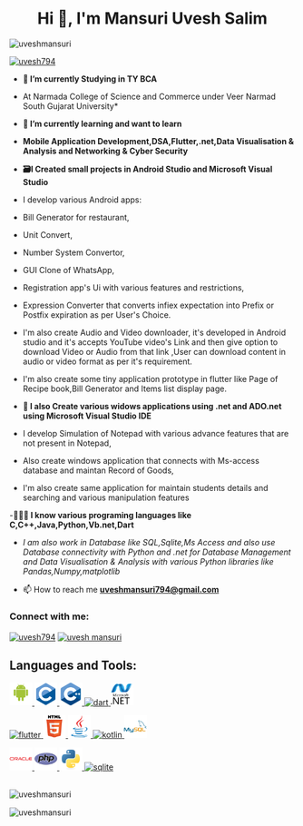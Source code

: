 <h1 align="center">Hi 👋, I'm Mansuri Uvesh Salim</h1>
<p align="left"> <img src="https://komarev.com/ghpvc/?username=uveshmansuri&label=Profile%20views&color=0e75b6&style=flat" alt="uveshmansuri" /> </p>

<p align="left"> <a href="https://twitter.com/uvesh794" target="blank"><img src="https://img.shields.io/twitter/follow/uvesh794?logo=twitter&style=for-the-badge" alt="uvesh794" /></a> </p>

- **🔭 I’m currently Studying in TY BCA**
- At Narmada College of Science and Commerce under Veer Narmad South Gujarat University*

- **🌱 I’m currently learning and want to learn**
- **Mobile Application Development,DSA,Flutter,.net,Data Visualisation & Analysis and Networking & Cyber Security**

- **🗃️I Created small projects in Android Studio and Microsoft Visual Studio**
- I develop various Android apps:
-  Bill Generator for restaurant,
-  Unit Convert,
-  Number System Convertor,
-  GUI Clone of WhatsApp,
-  Registration app's Ui with various features and restrictions,
-   Expression Converter that converts infiex expectation into Prefix or Postfix expiration as per User's Choice.
-    I'm also create Audio and Video downloader, it's developed in Android studio and it's accepts YouTube video's Link and then give option to download Video or Audio from that link ,User can download content in audio or video format as per it's requirement.
-    I'm also create some tiny application prototype in flutter like Page of Recipe book,Bill Generator and Items list display page.

- **📂 I also Create various widows applications using .net and ADO.net using Microsoft Visual Studio IDE**
- I develop Simulation of Notepad with various advance features that are not present in Notepad,
- Also create windows application that connects with Ms-access database and maintan Record of Goods,
- I'm also create same application for maintain students details and searching and various manipulation features

-**👨🏻‍💻 I know various programing languages like C,C++,Java,Python,Vb.net,Dart**
- *I am also work in Database like SQL,Sqlite,Ms Access and also use Database connectivity with Python and .net for Database Management and Data Visualisation & Analysis with various Python libraries like Pandas,Numpy,matplotlib*

- 📫 How to reach me **uveshmansuri794@gmail.com**

<h3 align="left">Connect with me:</h3>
<p align="left">
<a href="https://twitter.com/uvesh794" target="blank"><img align="center" src="https://raw.githubusercontent.com/rahuldkjain/github-profile-readme-generator/master/src/images/icons/Social/twitter.svg" alt="uvesh794" height="30" width="40" /></a>
<a href="https://linkedin.com/in/uvesh mansuri" target="blank"><img align="center" src="https://raw.githubusercontent.com/rahuldkjain/github-profile-readme-generator/master/src/images/icons/Social/linked-in-alt.svg" alt="uvesh mansuri" height="30" width="40" /></a>
</p>

<h2 align="left">Languages and Tools:</h2>
<p align="left"> <a href="https://developer.android.com" target="_blank" rel="noreferrer" alt="Android"> <img src="https://raw.githubusercontent.com/devicons/devicon/master/icons/android/android-original-wordmark.svg" alt="Android" width="40" height="40"/> </a>  <a href="https://www.cprogramming.com/" target="_blank" rel="noreferrer" alt="C"> <img src="https://raw.githubusercontent.com/devicons/devicon/master/icons/c/c-original.svg" alt="c" width="40" height="40"/> </a> <a href="https://www.w3schools.com/cpp/" target="_blank" rel="noreferrer"> <img src="https://raw.githubusercontent.com/devicons/devicon/master/icons/cplusplus/cplusplus-original.svg" alt="cplusplus" width="40" height="40"/> </a> <a href="https://dart.dev" target="_blank" rel="noreferrer"> <img src="https://www.vectorlogo.zone/logos/dartlang/dartlang-icon.svg" alt="dart" width="40" height="40"/> </a> <a href="https://dotnet.microsoft.com/" target="_blank" rel="noreferrer"> <img src="https://raw.githubusercontent.com/devicons/devicon/master/icons/dot-net/dot-net-original-wordmark.svg" alt="dotnet" width="40" height="40"/> </a> </p>

<p align="left">
 <a href="https://flutter.dev" target="_blank" rel="noreferrer"> <img src="https://www.vectorlogo.zone/logos/flutterio/flutterio-icon.svg" alt="flutter" width="40" height="40"/> </a> <a href="https://www.w3.org/html/" target="_blank" rel="noreferrer"> <img src="https://raw.githubusercontent.com/devicons/devicon/master/icons/html5/html5-original-wordmark.svg" alt="html5" width="40" height="40"/> </a> <a href="https://www.java.com" target="_blank" rel="noreferrer"> <img src="https://raw.githubusercontent.com/devicons/devicon/master/icons/java/java-original.svg" alt="java" width="40" height="40"/> </a> <a href="https://kotlinlang.org" target="_blank" rel="noreferrer"> <img src="https://www.vectorlogo.zone/logos/kotlinlang/kotlinlang-icon.svg" alt="kotlin" width="40" height="40"/> </a> <a href="https://www.mysql.com/" target="_blank" rel="noreferrer"> <img src="https://raw.githubusercontent.com/devicons/devicon/master/icons/mysql/mysql-original-wordmark.svg" alt="mysql" width="40" height="40"/> </a> </p>
 
<p align="left"> 
<a href="https://www.oracle.com/" target="_blank" rel="noreferrer"> <img src="https://raw.githubusercontent.com/devicons/devicon/master/icons/oracle/oracle-original.svg" alt="oracle" width="40" height="40"/> </a> <a href="https://www.php.net" target="_blank" rel="noreferrer"> <img src="https://raw.githubusercontent.com/devicons/devicon/master/icons/php/php-original.svg" alt="php" width="40" height="40"/> </a> <a href="https://www.python.org" target="_blank" rel="noreferrer"> <img src="https://raw.githubusercontent.com/devicons/devicon/master/icons/python/python-original.svg" alt="python" width="40" height="40"/> </a> <a href="https://www.sqlite.org/" target="_blank" rel="noreferrer"> <img src="https://www.vectorlogo.zone/logos/sqlite/sqlite-icon.svg" alt="sqlite" width="40" height="40"/> </a>
</p>

<p><br><img align="left" src="https://github-readme-stats.vercel.app/api/top-langs?username=uveshmansuri&show_icons=true&locale=en&layout=compact" alt="uveshmansuri" /></p>

<p><br><img align="center" src="https://github-readme-stats.vercel.app/api?username=uveshmansuri&show_icons=true&locale=en" alt="uveshmansuri" /></p>
